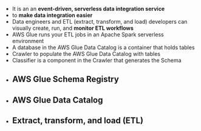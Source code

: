 - It is an an **event-driven,  serverless data integration service**
- to **make data integration easier**
- Data engineers and ETL (extract, transform, and load) developers can visually create, run, and **monitor ETL workflows**
- AWS Glue runs your ETL jobs in an Apache Spark serverless environment
- A database in the AWS Glue Data Catalog is a container that holds tables
- Crawler to populate the AWS Glue Data Catalog with tables
- Classifier is a component in the Crawler that generates the Schema
- ## AWS Glue Schema Registry
- ## AWS Glue Data Catalog
- ## Extract, transform, and load (ETL)